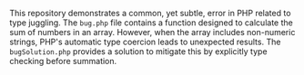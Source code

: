 This repository demonstrates a common, yet subtle, error in PHP related to type juggling. The `bug.php` file contains a function designed to calculate the sum of numbers in an array. However, when the array includes non-numeric strings, PHP's automatic type coercion leads to unexpected results. The `bugSolution.php` provides a solution to mitigate this by explicitly type checking before summation.